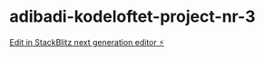 # adibadi-kodeloftet-project-nr-3

[Edit in StackBlitz next generation editor ⚡️](https://stackblitz.com/~/github.com/adibadi12/adibadi-kodeloftet-project-nr-3)